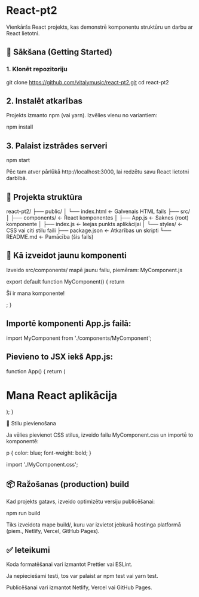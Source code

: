 
# React-pt2

Vienkāršs React projekts, kas demonstrē komponentu struktūru un darbu ar React lietotni.

## 🚀 Sākšana (Getting Started)

### 1. Klonēt repozitoriju


git clone https://github.com/vitalymusic/react-pt2.git
cd react-pt2

## 2. Instalēt atkarības

Projekts izmanto npm (vai yarn). Izvēlies vienu no variantiem:

npm install



##  3. Palaist izstrādes serveri
npm start


Pēc tam atver pārlūkā http://localhost:3000, lai redzētu savu React lietotni darbībā.

##  📂 Projekta struktūra
react-pt2/
 ├── public/
 │    └── index.html        ← Galvenais HTML fails
 ├── src/
 │    ├── components/       ← React komponentes
 │    ├── App.js            ← Saknes (root) komponente
 │    ├── index.js          ← Ieejas punkts aplikācijai
 │    └── styles/           ← CSS vai citi stilu faili
 ├── package.json           ← Atkarības un skripti
 └── README.md              ← Pamācība (šis fails)


## 🧩 Kā izveidot jaunu komponenti

Izveido src/components/ mapē jaunu failu, piemēram: MyComponent.js

export default function MyComponent() {
  return <p>Šī ir mana komponente!</p>;
}


## Importē komponenti App.js failā:

import MyComponent from './components/MyComponent';


## Pievieno to JSX iekš App.js:

function App() {
  return (
    <div>
      <h1>Mana React aplikācija</h1>
      <MyComponent />
    </div>
  );
}

🎨 Stilu pievienošana

Ja vēlies pievienot CSS stilus, izveido failu MyComponent.css un importē to komponentē:

p {
  color: blue;
  font-weight: bold;
}

import './MyComponent.css';

## 📦 Ražošanas (production) build

Kad projekts gatavs, izveido optimizētu versiju publicēšanai:

npm run build


Tiks izveidota mape build/, kuru var izvietot jebkurā hostinga platformā (piem., Netlify, Vercel, GitHub Pages).

## ✅ Ieteikumi

Koda formatēšanai vari izmantot Prettier vai ESLint.

Ja nepieciešami testi, tos var palaist ar npm test vai yarn test.

Publicēšanai vari izmantot Netlify, Vercel vai GitHub Pages.